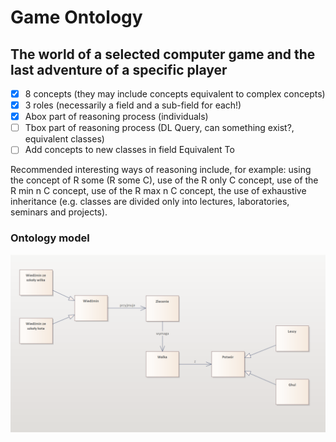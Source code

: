 # Game Ontology

## The world of a selected computer game and the last adventure of a specific player

- [x] 8 concepts (they may include concepts equivalent to complex concepts)
- [x] 3 roles (necessarily a field and a sub-field for each!)
- [x] Abox part of reasoning process (individuals)
- [ ] Tbox part of reasoning process (DL Query, can something exist?, equivalent classes)
- [ ] Add concepts to new classes in field Equivalent To

Recommended interesting ways of reasoning include, for example:
using the concept of R some (R some C),
use of the R only C concept,
use of the R min n C concept,
use of the R max n C concept,
the use of exhaustive inheritance (e.g. classes are divided only into lectures, laboratories, seminars and projects).

### Ontology model

![OntologyModel](/model.png)
